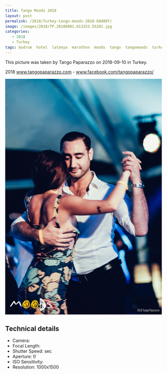 ```yaml
---
title: Tango Moods 2018
layout: post
permalink: /2018/Turkey-tango-moods-2018-b0d80f/
image: /images/2018/TP.20180901.013253.55201.jpg
categories:
   - 2018
   - Turkey
tags: bodrum  hotel  latanya  marathon  moods  tango  tangomoods  turkey
---
```

   
This picture was taken by Tango Paparazzo on 2018-09-10 in Turkey.

2018 www.tangopaparazzo.com - www.facebook.com/tangopaparazzo/

![Tango Moods 2018](/images/2018/TP.20180901.013253.55201.jpg)

## Technical details
* <i class="fa-solid fa-camera"></i> Camera: 
* <i class="fa-solid fa-square-caret-left"></i> Focal Length: 
* <i class="fa-solid fa-stopwatch"></i> Shutter Speed:  sec
* <i class="fa-solid fa-circle-dot"></i> Aperture: f/
* <i class="fa-solid fa-lightbulb"></i> ISO Sensitivity: 
* <i class="fa-solid fa-square-full"></i> Resolution: 1000x1500
